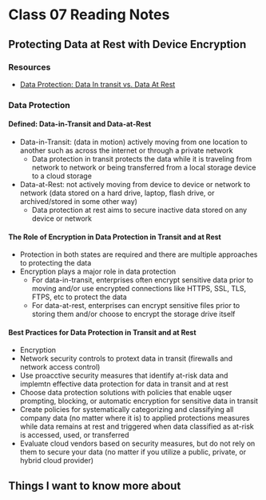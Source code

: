 # Class 07 Reading Notes

## Protecting Data at Rest with Device Encryption

### Resources

- [Data Protection: Data In transit vs. Data At Rest](https://digitalguardian.com/blog/data-protection-data-in-transit-vs-data-at-rest)

### Data Protection

#### Defined: Data-in-Transit and Data-at-Rest

- Data-in-Transit: (data in motion) actively moving from one location to another such as across the internet or through a private network
  - Data protection in transit protects the data while it is traveling from network to network or being transferred from a local storage device to a cloud storage
- Data-at-Rest: not actively moving from device to device or network to network (data stored on a hard drive, laptop, flash drive, or archived/stored in some other way)
  - Data protection at rest aims to secure inactive data stored on any device or network

#### The Role of Encryption in Data Protection in Transit and at Rest

- Protection in both states are required and there are multiple approaches to protecting the data
- Encryption plays a major role in data protection
  - For data-in-transit, enterprises often encrypt sensitive data prior to moving and/or use encrypted connections like HTTPS, SSL, TLS, FTPS, etc to protect the data
  - For data-at-rest, enterprises can encrypt sensitive files prior to storing them and/or choose to encrypt the storage drive itself

#### Best Practices for Data Protection in Transit and at Rest

- Encryption
- Network security controls to protext data in transit (firewalls and network access control)
- Use proacctive security measures that identify at-risk data and implemtn effective data protection for data in transit and at rest
- Choose data protection solutions with policies that enable uqser prompting, blocking, or automatic encryption for sensitive data in transit
- Create policies for systematically categorizing and classifying all company data (no matter where it is) to applied protections measures while data remains at rest and triggered when data classified as at-risk is accessed, used, or transferred
- Evaluate cloud vendors based on security measures, but do not rely on them to secure your data (no matter if you utilize a public, private, or hybrid cloud provider)

## Things I want to know more about
